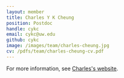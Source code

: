 ```yaml
---
layout: member
title: Charles Y K Cheung
position: Postdoc
handle: cykc
email: cykc@uw.edu
github: cykc
image: /images/team/charles-cheung.jpg
cv: /pdfs/team/charles-cheung-cv.pdf
---
```


For more information, see [Charles's website](http://charlescheung-statgen.com/).